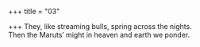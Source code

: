 +++
title = "03"

+++
They, like streaming bulls, spring across the nights.  
Then the Maruts’ might in heaven and earth we ponder.  